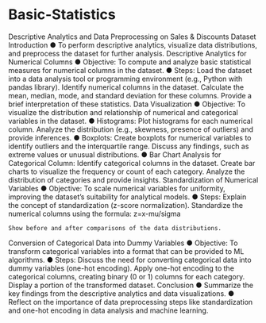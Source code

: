 # Basic-Statistics
Descriptive Analytics and Data Preprocessing on Sales & Discounts Dataset
Introduction
●	To perform descriptive analytics, visualize data distributions, and preprocess the dataset for further analysis.
Descriptive Analytics for Numerical Columns
●	Objective: To compute and analyze basic statistical measures for numerical columns in the dataset.
●	Steps:
	Load the dataset into a data analysis tool or programming environment (e.g., Python with pandas library).
	Identify numerical columns in the dataset.
	Calculate the mean, median, mode, and standard deviation for these columns.
	Provide a brief interpretation of these statistics.
Data Visualization
●	Objective: To visualize the distribution and relationship of numerical and categorical variables in the dataset.
●	Histograms:
	Plot histograms for each numerical column.
	Analyze the distribution (e.g., skewness, presence of outliers) and provide inferences.
●	Boxplots:
	Create boxplots for numerical variables to identify outliers and the interquartile range.
	Discuss any findings, such as extreme values or unusual distributions.
●	Bar Chart Analysis for Categorical Column:
	Identify categorical columns in the dataset.
	Create bar charts to visualize the frequency or count of each category.
	Analyze the distribution of categories and provide insights.
Standardization of Numerical Variables
●	Objective: To scale numerical variables for uniformity, improving the dataset’s suitability for analytical models.
●	Steps:
	Explain the concept of standardization (z-score normalization).
	Standardize the numerical columns using the formula: z=x-mu/sigma
	
	Show before and after comparisons of the data distributions.
Conversion of Categorical Data into Dummy Variables
●	Objective: To transform categorical variables into a format that can be provided to ML algorithms.
●	Steps:
	Discuss the need for converting categorical data into dummy variables (one-hot encoding).
	Apply one-hot encoding to the categorical columns, creating binary (0 or 1) columns for each category.
	Display a portion of the transformed dataset.
Conclusion
●	Summarize the key findings from the descriptive analytics and data visualizations.
●	Reflect on the importance of data preprocessing steps like standardization and one-hot encoding in data analysis and machine learning.
